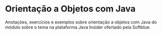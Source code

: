 # Orientação a Objetos com Java
Anotações, exercícios e exemplos sobre orientação a objetos com Java
do módulo sobre o tema na plataforma Java Insider ofertado pela Softblue.

